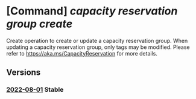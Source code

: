 # [Command] _capacity reservation group create_

Create operation to create or update a capacity reservation group. When updating a capacity reservation group, only tags may be modified. Please refer to https://aka.ms/CapacityReservation for more details.

## Versions

### [2022-08-01](/Resources/mgmt-plane/L3N1YnNjcmlwdGlvbnMve30vcmVzb3VyY2Vncm91cHMve30vcHJvdmlkZXJzL21pY3Jvc29mdC5jb21wdXRlL2NhcGFjaXR5cmVzZXJ2YXRpb25ncm91cHMve30=/2022-08-01.xml) **Stable**

<!-- mgmt-plane /subscriptions/{}/resourcegroups/{}/providers/microsoft.compute/capacityreservationgroups/{} 2022-08-01 -->
